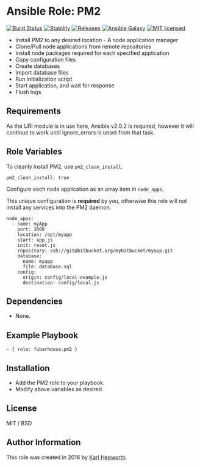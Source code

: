 # Ansible Role: PM2

[![Build Status](https://travis-ci.org/fubarhouse/ansible-role-pm2.svg?branch=master?style=for-the-badge)](https://travis-ci.org/fubarhouse/ansible-role-pm2)
[![Stability](https://img.shields.io/ansible/role/9715.svg?style=for-the-badge)](https://github.com/orangemug/stability-badges)
[![Releases](https://img.shields.io/github/tag/fubarhouse/ansible-role-pm2.svg?style=for-the-badge)](https://github.com/fubarhouse/ansible-role-pm2/releases)
[![Ansible Galaxy](https://img.shields.io/ansible/role/9715.svg?style=for-the-badge)](https://galaxy.ansible.com/fubarhouse/pm2)
[![MIT licensed](https://img.shields.io/badge/license-MIT-blue.svg?style=for-the-badge)](https://raw.githubusercontent.com/fubarhouse/ansible-role-pm2/master/LICENSE)

* Install PM2 to any desired location - A node application manager
* Clone/Pull node applications from remote repositories
* Install node packages required for each specified application
* Copy configuration files
* Create databases
* Import database files
* Run initialization script
* Start application, and wait for response
* Flush logs

## Requirements

  As the URI module is in use here, Ansible v2.0.2 is required, however it will continue to work until ignore_errors is unset from that task.

## Role Variables

To cleanly install PM2, use `pm2_clean_install`.
````
pm2_clean_install: true
````

Configure each node application as an array item in `node_apps`.

This unique configuration is **required** by you, otherwise this role will not install any services into the PM2 daemon.

````
node_apps:
  - name: myApp
    port: 3000
    location: /opt/myapp
    start: app.js
    init: reset.js
    repository: ssh://git@bitbucket.org/mybitbucket/myapp.git
    database:
      name: myapp
      file: database.sql
    config:
      origin: config/local-example.js
      destination: config/local.js
````

## Dependencies

* None.

## Example Playbook

    - { role: fubarhouse.pm2 }

## Installation

* Add the PM2 role to your playbook.
* Modify above variables as desired.

## License

MIT / BSD

## Author Information

This role was created in 2016 by [Karl Hepworth](https://twitter.com/fubarhouse).

